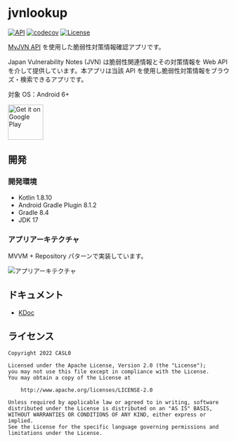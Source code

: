 # jvnlookup

[![API](https://img.shields.io/badge/API-23%2B-brightgreen.svg?style=flat)](https://android-arsenal.com/api?level=23)
[![codecov](https://codecov.io/github/CASL0/jvnlookup/graph/badge.svg?token=FHGIH87WJ2)](https://app.codecov.io/github/CASL0/jvnlookup)
[![License](https://img.shields.io/badge/License-Apache%202.0-blue.svg)](https://opensource.org/licenses/Apache-2.0)

[MyJVN API](https://jvndb.jvn.jp/apis/index.html) を使用した脆弱性対策情報確認アプリです。

Japan Vulnerability Notes (JVN) は脆弱性関連情報とその対策情報を Web
API を介して提供しています。本アプリは当該 API を使用し脆弱性対策情報をブラウズ・検索できるアプリです。

対象 OS：Android 6+

<a href='https://play.google.com/store/apps/details?id=io.github.casl0.jvnlookup'>
    <img alt='Get it on Google Play' height="80" src='https://play.google.com/intl/en_us/badges/images/generic/en_badge_web_generic.png'/></a>

## 開発

### 開発環境

- Kotlin 1.8.10
- Android Gradle Plugin 8.1.2
- Gradle 8.4
- JDK 17

### アプリアーキテクチャ

MVVM + Repository パターンで実装しています。

![アプリアーキテクチャ](https://github.com/CASL0/jvnlookup/assets/28913760/7d02aaac-8afe-4251-8446-cd0d97f1544e)

## ドキュメント

- [KDoc](https://casl0.github.io/jvnlookup/)

## ライセンス

```
Copyright 2022 CASL0

Licensed under the Apache License, Version 2.0 (the "License");
you may not use this file except in compliance with the License.
You may obtain a copy of the License at

    http://www.apache.org/licenses/LICENSE-2.0

Unless required by applicable law or agreed to in writing, software
distributed under the License is distributed on an "AS IS" BASIS,
WITHOUT WARRANTIES OR CONDITIONS OF ANY KIND, either express or implied.
See the License for the specific language governing permissions and
limitations under the License.
```
